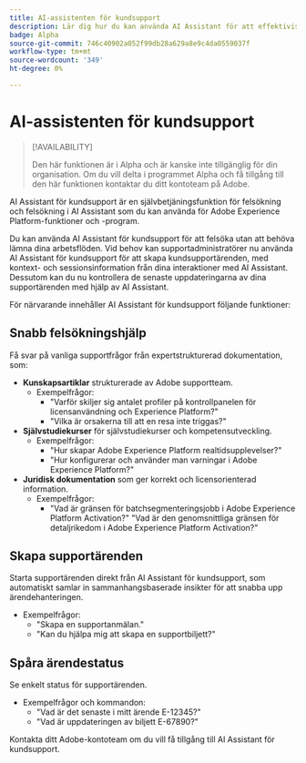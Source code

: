 ```yaml
---
title: AI-assistenten för kundsupport
description: Lär dig hur du kan använda AI Assistant för att effektivisera felsökningen och ansökningsprocessen till kundsupportärenden.
badge: Alpha
source-git-commit: 746c40902a052f99db28a629a8e9c4da0559037f
workflow-type: tm+mt
source-wordcount: '349'
ht-degree: 0%

---
```


# AI-assistenten för kundsupport

>[!AVAILABILITY]
>
>Den här funktionen är i Alpha och är kanske inte tillgänglig för din organisation. Om du vill delta i programmet Alpha och få tillgång till den här funktionen kontaktar du ditt kontoteam på Adobe.

AI Assistant för kundsupport är en självbetjäningsfunktion för felsökning och felsökning i AI Assistant som du kan använda för Adobe Experience Platform-funktioner och -program.

Du kan använda AI Assistant för kundsupport för att felsöka utan att behöva lämna dina arbetsflöden. Vid behov kan supportadministratörer nu använda AI Assistant för kundsupport för att skapa kundsupportärenden, med kontext- och sessionsinformation från dina interaktioner med AI Assistant. Dessutom kan du nu kontrollera de senaste uppdateringarna av dina supportärenden med hjälp av AI Assistant.

För närvarande innehåller AI Assistant för kundsupport följande funktioner:

## Snabb felsökningshjälp

Få svar på vanliga supportfrågor från expertstrukturerad dokumentation, som:

* **Kunskapsartiklar** strukturerade av Adobe supportteam.
   * Exempelfrågor:
      * &quot;Varför skiljer sig antalet profiler på kontrollpanelen för licensanvändning och Experience Platform?&quot;
      * &quot;Vilka är orsakerna till att en resa inte triggas?&quot;
* **Självstudiekurser** för självstudiekurser och kompetensutveckling.
   * Exempelfrågor:
      * &quot;Hur skapar Adobe Experience Platform realtidsupplevelser?&quot;
      * &quot;Hur konfigurerar och använder man varningar i Adobe Experience Platform?&quot;
* **Juridisk dokumentation** som ger korrekt och licensorienterad information.
   * Exempelfrågor:
      * &quot;Vad är gränsen för batchsegmenteringsjobb i Adobe Experience Platform Activation?&quot;
&quot;Vad är den genomsnittliga gränsen för detaljrikedom i Adobe Experience Platform Activation?&quot;

## Skapa supportärenden

Starta supportärenden direkt från AI Assistant för kundsupport, som automatiskt samlar in sammanhangsbaserade insikter för att snabba upp ärendehanteringen.

* Exempelfrågor:
   * &quot;Skapa en supportanmälan.&quot;
   * &quot;Kan du hjälpa mig att skapa en supportbiljett?&quot;

## Spåra ärendestatus

Se enkelt status för supportärenden.

* Exempelfrågor och kommandon:
   * &quot;Vad är det senaste i mitt ärende E-12345?&quot;
   * &quot;Vad är uppdateringen av biljett E-67890?&quot;

Kontakta ditt Adobe-kontoteam om du vill få tillgång till AI Assistant för kundsupport.

